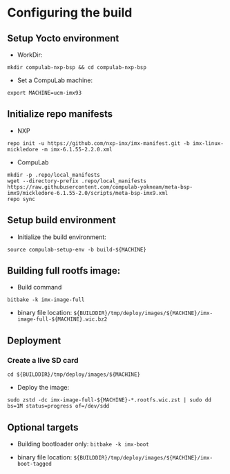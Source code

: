 # Configuring the build

## Setup Yocto environment

* WorkDir:
```
mkdir compulab-nxp-bsp && cd compulab-nxp-bsp
```
* Set a CompuLab machine:

```
export MACHINE=ucm-imx93
```

## Initialize repo manifests

* NXP
```
repo init -u https://github.com/nxp-imx/imx-manifest.git -b imx-linux-mickledore -m imx-6.1.55-2.2.0.xml
```

* CompuLab
```
mkdir -p .repo/local_manifests
wget --directory-prefix .repo/local_manifests https://raw.githubusercontent.com/compulab-yokneam/meta-bsp-imx9/mickledore-6.1.55-2.0/scripts/meta-bsp-imx9.xml
repo sync
```
## Setup build environment

* Initialize the build environment:
```
source compulab-setup-env -b build-${MACHINE}
```

##  Building full rootfs image:

* Build command 
```
bitbake -k imx-image-full
```
* binary file location: `${BUILDDIR}/tmp/deploy/images/${MACHINE}/imx-image-full-${MACHINE}.wic.bz2`


## Deployment
### Create a live SD card

```
cd ${BUILDDIR}/tmp/deploy/images/${MACHINE}
```

* Deploy the image:
```
sudo zstd -dc imx-image-full-${MACHINE}-*.rootfs.wic.zst | sudo dd bs=1M status=progress of=/dev/sdd
```

## Optional targets
* Building bootloader only:
```bitbake -k imx-boot```

* binary file location: `${BUILDDIR}/tmp/deploy/images/${MACHINE}/imx-boot-tagged`
